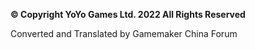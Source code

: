 **© Copyright YoYo Games Ltd. 2022 All Rights Reserved**

Converted and Translated by Gamemaker China Forum